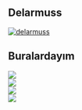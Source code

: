 <p align="left">
  <h2>Delarmuss</h2>
  
  [![delarmuss](https://github-readme-stats.vercel.app/api/top-langs/?username=delarmuss&layout=compact&title_color=f4f4f4&icon_color=03FCB5&text_color=f4f4f4&bg_color=1B1847)](https://github.com/delarmuss)
</p> 

<p align="left">
    <h2>Buralardayım</h2>
    <a target="_blank" href="https://discordapp.com/users/705186989728858164">
      <img src="https://img.shields.io/badge/Discord-Delarmuss-7289DA?style=for-the-badge&logo=discord&logoColor=7289DA&logoWidth=20&labelColor=000'">
    </a>
    <br />
    <a target="_blank" href="https://www.youtube.com/channel/UCydD_5R--qyHmuUtRogeYBA">
      <img src="https://img.shields.io/badge/Youtube-Delarmuss-FF0000?style=for-the-badge&logo=youtube">
    </a>
    <br />
    <a target="_blank" href="https://www.twitch.tv/delarmuss">
      <img src="https://img.shields.io/badge/Twitch-Delarmuss-9147FF?style=for-the-badge&logo=twitch">
    </a>
    <br />
    <a  target="_blank" href="https://github.com/Delarmuss">
      <img src="https://img.shields.io/github/followers/Delarmuss?color=1DA1F2&logo=github&label=Followers&style=for-the-badge">
    </a>
</p>
